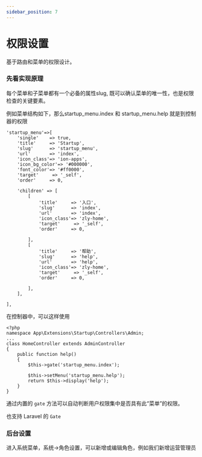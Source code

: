 ```yaml
---
sidebar_position: 7
---
```


# 权限设置

基于路由和菜单的权限设计。

### 先看实现原理

每个菜单和子菜单都有一个必备的属性slug, 既可以确认菜单的唯一性，也是权限检查的关键要素。

例如菜单结构如下，那么startup_menu.index 和 startup_menu.help 就是到控制器的权限

```
'startup_menu'=>[
    'single'    => true,
    'title'     => 'Startup',
    'slug'      => 'startup_menu',
    'url'       => 'index',
    'icon_class'=> 'ion-apps',
    'icon_bg_color'=> '#000000',
    'font_color'=> '#ff0000',
    'target'     => '_self',
    'order'     => 0,
    
    'children' => [
        [
            'title'     => '入口',
            'slug'      => 'index',
            'url'       => 'index',
            'icon_class'=> 'zly-home',
            'target'     => '_self',
            'order'     => 0,
            
        ],
        [
            'title'     => '帮助',
            'slug'      => 'help',
            'url'       => 'help',
            'icon_class'=> 'zly-home',
            'target'     => '_self',
            'order'     => 0,
            
        ],
    ],
    
],
```

在控制器中，可以这样使用

```
<?php
namespace App\Extensions\Startup\Controllers\Admin;
...
class HomeController extends AdminController
{    
    public function help()
    {
        $this->gate('startup_menu.index');

        $this->setMenu('startup_menu.help');
        return $this->display('help');
    }
}

```

通过内置的 ```gate``` 方法可以自动判断用户权限集中是否具有此“菜单”的权限。

也支持 Laravel 的 ```Gate```

### 后台设置

进入系统菜单，系统->角色设置，可以新增或编辑角色，例如我们新增运营管理员